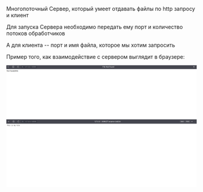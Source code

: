 Многопоточный Сервер, который умеет отдавать файлы по http запросу и клиент

Для запуска Сервера необходимо передать ему порт и количество потоков обработчиков

А для клиента -- порт и имя файла, которое мы хотим запросить

Пример того, как взаимодействие с сервером выглядит в браузере:

![screen1.png](artifacts%2Fscreen1.png)![screen2.png](artifacts%2Fscreen2.png)